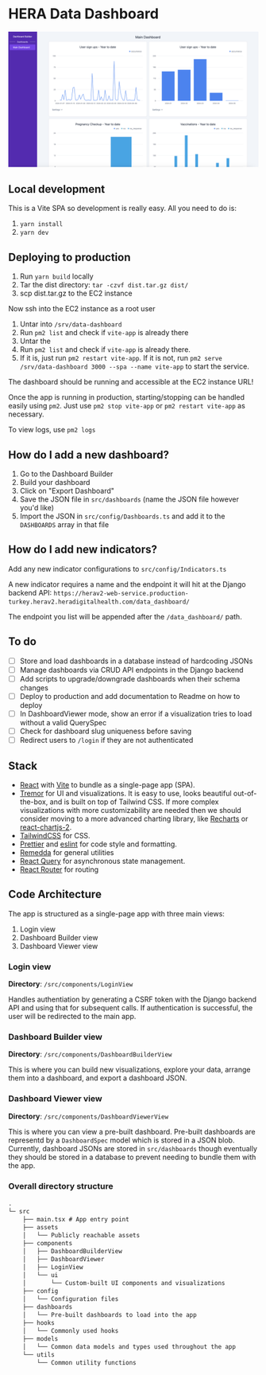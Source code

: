 # HERA Data Dashboard

![Screenshot](screenshot.png)

## Local development

This is a Vite SPA so development is really easy. All you need to do is:

1. `yarn install`
2. `yarn dev`

## Deploying to production

1. Run `yarn build` locally
2. Tar the dist directory: `tar -czvf dist.tar.gz dist/`
3. scp dist.tar.gz to the EC2 instance

Now ssh into the EC2 instance as a root user

1. Untar into `/srv/data-dashboard`
2. Run `pm2 list` and check if `vite-app` is already there
3. Untar the
4. Run `pm2 list` and check if `vite-app` is already there.
5. If it is, just run `pm2 restart vite-app`. If it is not, run `pm2 serve /srv/data-dashboard 3000 --spa --name vite-app` to start the service.

The dashboard should be running and accessible at the EC2 instance URL!

Once the app is running in production, starting/stopping can be handled easily using `pm2`. Just use `pm2 stop vite-app` or `pm2 restart vite-app` as necessary.

To view logs, use `pm2 logs`

## How do I add a new dashboard?

1. Go to the Dashboard Builder
2. Build your dashboard
3. Click on "Export Dashboard"
4. Save the JSON file in `src/dashboards` (name the JSON file however you'd like)
5. Import the JSON in `src/config/Dashboards.ts` and add it to the `DASHBOARDS` array in that file

## How do I add new indicators?

Add any new indicator configurations to `src/config/Indicators.ts`

A new indicator requires a name and the endpoint it will hit at the Django backend API: `https://herav2-web-service.production-turkey.herav2.heradigitalhealth.com/data_dashboard/`

The endpoint you list will be appended after the `/data_dashboard/` path.

## To do

- [ ] Store and load dashboards in a database instead of hardcoding JSONs
- [ ] Manage dashboards via CRUD API endpoints in the Django backend
- [ ] Add scripts to upgrade/downgrade dashboards when their schema changes
- [ ] Deploy to production and add documentation to Readme on how to deploy
- [ ] In DashboardViewer mode, show an error if a visualization tries to load without a valid QuerySpec
- [ ] Check for dashboard slug uniqueness before saving
- [ ] Redirect users to `/login` if they are not authenticated

## Stack

- [React](https://legacy.reactjs.org/) with [Vite](https://vitejs.dev/) to bundle as a single-page app (SPA).
- [Tremor](https://www.tremor.so/) for UI and visualizations. It is easy to use, looks beautiful out-of-the-box, and is built on top of Tailwind CSS. If more complex visualizations with more customizability are needed then we should consider moving to a more advanced charting library, like [Recharts](https://recharts.org/en-US) or [react-chartjs-2](https://react-chartjs-2.js.org/).
- [TailwindCSS](https://tailwindcss.com/) for CSS.
- [Prettier](https://prettier.io/) and [eslint](https://eslint.org/) for code style and formatting.
- [Remedda](https://remedajs.com/) for general utilities
- [React Query](https://tanstack.com/query/latest) for asynchronous state management.
- [React Router](https://reactrouter.com/en/main) for routing

## Code Architecture

The app is structured as a single-page app with three main views:

1. Login view
2. Dashboard Builder view
3. Dashboard Viewer view

### Login view

**Directory**: `/src/components/LoginView`

Handles authentiation by generating a CSRF token with the Django backend API and using that for subsequent calls. If authentication is successful, the user will be redirected to the main app.

### Dashboard Builder view

**Directory**: `/src/components/DashboardBuilderView`

This is where you can build new visualizations, explore your data, arrange them into a dashboard, and export a dashboard JSON.

### Dashboard Viewer view

**Directory**: `/src/components/DashboardViewerView`

This is where you can view a pre-built dashboard. Pre-built dashboards are representd by a `DashboardSpec` model which is stored in a JSON blob. Currently, dashboard JSONs are stored in `src/dashboards` though eventually they should be stored in a database to prevent needing to bundle them with the app.

### Overall directory structure

```
.
└─ src
    ├── main.tsx # App entry point
    ├── assets
    │   └── Publicly reachable assets
    ├── components
    │   ├── DashboardBuilderView
    │   ├── DashboardViewer
    │   ├── LoginView
    │   └── ui
    │       └── Custom-built UI components and visualizations
    ├── config
    │   └── Configuration files
    ├── dashboards
    │   └── Pre-built dashboards to load into the app
    ├── hooks
    │   └── Commonly used hooks
    ├── models
    │   └── Common data models and types used throughout the app
    └── utils
        └── Common utility functions
```

